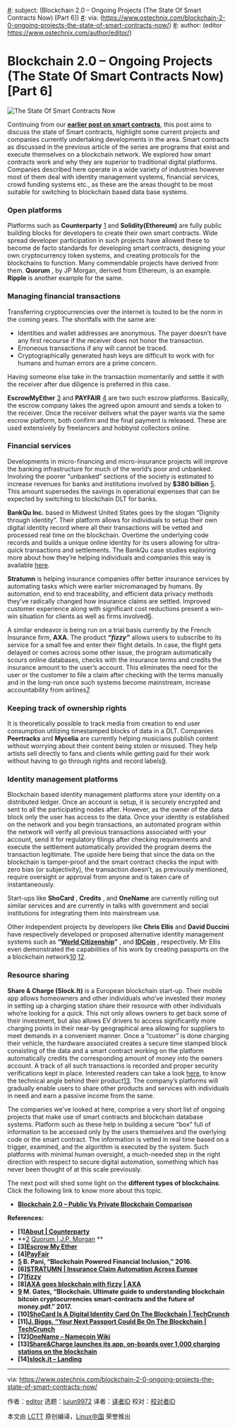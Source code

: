 [#]: collector: (lujun9972)
[#]: translator: ( )
[#]: reviewer: ( )
[#]: publisher: ( )
[#]: url: ( )
[#]: subject: (Blockchain 2.0 – Ongoing Projects (The State Of Smart Contracts Now) [Part 6])
[#]: via: (https://www.ostechnix.com/blockchain-2-0-ongoing-projects-the-state-of-smart-contracts-now/)
[#]: author: (editor https://www.ostechnix.com/author/editor/)

Blockchain 2.0 – Ongoing Projects (The State Of Smart Contracts Now) [Part 6]
======

![The State Of Smart Contracts Now][1]

Continuing from our [**earlier post on smart contracts**][2], this post aims to discuss the state of Smart contracts, highlight some current projects and companies currently undertaking developments in the area. Smart contracts as discussed in the previous article of the series are programs that exist and execute themselves on a blockchain network. We explored how smart contracts work and why they are superior to traditional digital platforms. Companies described here operate in a wide variety of industries however most of them deal with identity management systems, financial services, crowd funding systems etc., as these are the areas thought to be most suitable for switching to blockchain based data base systems.

### Open platforms

Platforms such as **Counterparty** [1] and **Solidity(Ethereum)** are fully public building blocks for developers to create their own smart contracts. Wide spread developer participation in such projects have allowed these to become de facto standards for developing smart contracts, designing your own cryptocurrency token systems, and creating protocols for the blockchains to function. Many commendable projects have derived from them. **Quorum** , by JP Morgan, derived from Ethereum, is an example. **Ripple** is another example for the same.

### Managing financial transactions

Transferring cryptocurrencies over the internet is touted to be the norm in the coming years. The shortfalls with the same are:

  * Identities and wallet addresses are anonymous. The payer doesn’t have any first recourse if the receiver does not honor the transaction.
  * Erroneous transactions if any will cannot be traced.
  * Cryptographically generated hash keys are difficult to work with for humans and human errors are a prime concern.



Having someone else take in the transaction momentarily and settle it with the receiver after due diligence is preferred in this case.

**EscrowMyEther** [3] and **PAYFAIR** [4] are two such escrow platforms. Basically, the escrow company takes the agreed upon amount and sends a token to the receiver. Once the receiver delivers what the payer wants via the same escrow platform, both confirm and the final payment is released. These are used extensively by freelancers and hobbyist collectors online.

### Financial services

Developments in micro-financing and micro-insurance projects will improve the banking infrastructure for much of the world’s poor and unbanked. Involving the poorer “unbanked” sections of the society is estimated to increase revenues for banks and institutions involved by **$380 billion** [5]. This amount supersedes the savings in operational expenses that can be expected by switching to blockchain DLT for banks.

**BankQu Inc.** based in Midwest United States goes by the slogan “Dignity through identity”. Their platform allows for individuals to setup their own digital identity record where all their transactions will be vetted and processed real time on the blockchain. Overtime the underlying code records and builds a unique online identity for its users allowing for ultra-quick transactions and settlements. The BankQu case studies exploring more about how they’re helping individuals and companies this way is available [here][3].

**Stratumn** is helping insurance companies offer better insurance services by automating tasks which were earlier micromanaged by humans. By automation, end to end traceability, and efficient data privacy methods they’ve radically changed how insurance claims are settled. Improved customer experience along with significant cost reductions present a win-win situation for clients as well as firms involved[6].

A similar endeavor is being run on a trial basis currently by the French Insurance firm, **AXA**. The product _**“fizzy”**_ allows users to subscribe to its service for a small fee and enter their flight details. In case, the flight gets delayed or comes across some other issue, the program automatically scours online databases, checks with the insurance terms and credits the insurance amount to the user’s account. This eliminates the need for the user or the customer to file a claim after checking with the terms manually and in the long-run once such systems become mainstream, increase accountability from airlines[7][8].

### Keeping track of ownership rights

It is theoretically possible to track media from creation to end user consumption utilizing timestamped blocks of data in a DLT. Companies **Peertracks** and **Mycelia** are currently helping musicians publish content without worrying about their content being stolen or misused. They help artists sell directly to fans and clients while getting paid for their work without having to go through rights and record labels[9].

### Identity management platforms

Blockchain based identity management platforms store your identity on a distributed ledger. Once an account is setup, it is securely encrypted and sent to all the participating nodes after. However, as the owner of the data block only the user has access to the data. Once your identity is established on the network and you begin transactions, an automated program within the network will verify all previous transactions associated with your account, send it for regulatory filings after checking requirements and execute the settlement automatically provided the program deems the transaction legitimate. The upside here being that since the data on the blockchain is tamper-proof and the smart contract checks the input with zero bias (or subjectivity), the transaction doesn’t, as previously mentioned, require oversight or approval from anyone and is taken care of instantaneously.

Start-ups like **ShoCard** , **Credits** , and **OneName** are currently rolling out similar services and are currently in talks with government and social institutions for integrating them into mainstream use.

Other independent projects by developers like **Chris Ellis** and **David Duccini** have respectively developed or proposed alternative identity management systems such as **“[World Citizenship][4]”** , and **[IDCoin][5]** , respectively. Mr Ellis even demonstrated the capabilities of his work by creating passports on the a blockchain network[10][11] [12][5].

### Resource sharing

**Share & Charge (Slock.It)** is a European blockchain start-up. Their mobile app allows homeowners and other individuals who’ve invested their money in setting up a charging station share their resource with other individuals who’re looking for a quick. This not only allows owners to get back some of their investment, but also allows EV drivers to access significantly more charging points in their near-by geographical area allowing for suppliers to meet demands in a convenient manner. Once a “customer” is done charging their vehicle, the hardware associated creates a secure time stamped block consisting of the data and a smart contract working on the platform automatically credits the corresponding amount of money into the owners account. A track of all such transactions is recorded and proper security verifications kept in place. Interested readers can take a look [here][6], to know the technical angle behind their product[13][14]. The company’s platforms will gradually enable users to share other products and services with individuals in need and earn a passive income from the same.

The companies we’ve looked at here, comprise a very short list of ongoing projects that make use of smart contracts and blockchain database systems. Platform such as these help in building a secure “box” full of information to be accessed only by the users themselves and the overlying code or the smart contract. The information is vetted in real time based on a trigger, examined, and the algorithm is executed by the system. Such platforms with minimal human oversight, a much-needed step in the right direction with respect to secure digital automation, something which has never been thought of at this scale previously.

The next post will shed some light on the **different types of blockchains**. Click the following link to know more about this topic.

  * [**Blockchain 2.0 – Public Vs Private Blockchain Comparison**][7]



**References:**

  * **[1][About | Counterparty][8]**
  * **[2] [Quorum | J.P. Morgan][9]
**
  * **[3][Escrow My Ether][10]**
  * **[4][PayFair][11]**
  * **[5] B. Pani, “Blockchain Powered Financial Inclusion,” 2016.**
  * **[6][STRATUMN | Insurance Claim Automation Across Europe][12]**
  * **[7][fizzy][13]**
  * **[8][AXA goes blockchain with fizzy | AXA][14]**
  * **[9] M. Gates, “Blockchain. Ultimate guide to understanding blockchain bitcoin cryptocurrencies smart-contracts and the future of money.pdf.” 2017.**
  * **[10][ShoCard Is A Digital Identity Card On The Blockchain | TechCrunch][15]**
  * **[11][J. Biggs, “Your Next Passport Could Be On The Blockchain | TechCrunch][16]**
  * **[12][OneName – Namecoin Wiki][17]**
  * **[13][Share&Charge launches its app, on-boards over 1,000 charging stations on the blockchain][18]**
  * **[14][slock.it – Landing][19]**



--------------------------------------------------------------------------------

via: https://www.ostechnix.com/blockchain-2-0-ongoing-projects-the-state-of-smart-contracts-now/

作者：[editor][a]
选题：[lujun9972][b]
译者：[译者ID](https://github.com/译者ID)
校对：[校对者ID](https://github.com/校对者ID)

本文由 [LCTT](https://github.com/LCTT/TranslateProject) 原创编译，[Linux中国](https://linux.cn/) 荣誉推出

[a]: https://www.ostechnix.com/author/editor/
[b]: https://github.com/lujun9972
[1]: https://www.ostechnix.com/wp-content/uploads/2019/04/State-Of-Smart-Contracts-720x340.png
[2]: https://www.ostechnix.com/blockchain-2-0-explaining-smart-contracts-and-its-types/
[3]: https://banqu.co/case-study/
[4]: https://github.com/MrChrisJ/World-Citizenship
[5]: https://github.com/IDCoin/IDCoin
[6]: https://blog.slock.it/share-charge-smart-contracts-the-technical-angle-58b93ce80f15
[7]: https://www.ostechnix.com/blockchain-2-0-public-vs-private-blockchain-comparison/
[8]: https://counterparty.io/platform/
[9]: https://www.jpmorgan.com/global/Quorum
[10]: http://escrowmyether.com/
[11]: https://payfair.io/
[12]: https://stratumn.com/business-case/insurance-claim-automation-across-europe/
[13]: https://fizzy.axa/en-gb/
[14]: https://group.axa.com/en/newsroom/news/axa-goes-blockchain-with-fizzy
[15]: https://techcrunch.com/2015/05/05/shocard-is-a-digital-identity-card-on-the-blockchain/
[16]: https://techcrunch.com/2014/10/31/your-next-passport-could-be-on-the-blockchain/
[17]: https://wiki.namecoin.org/index.php?title=OneName
[18]: https://blog.slock.it/share-charge-launches-its-app-on-boards-over-1-000-charging-stations-on-the-blockchain-ba8275390309
[19]: https://slock.it/
